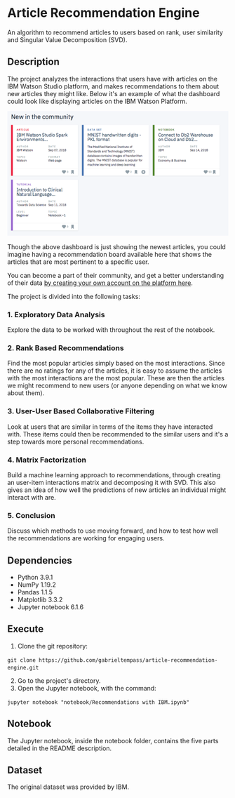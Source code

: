 # Article Recommendation Engine

An algorithm to recommend articles to users based on rank, user similarity and Singular Value Decomposition (SVD).

## Description

The project analyzes the interactions that users have with articles on the IBM Watson Studio platform, and makes recommendations to them about new articles they might like. Below it's an example of what the dashboard could look like displaying articles on the IBM Watson Platform.

![Screenshot](images/screenshot.png)

Though the above dashboard is just showing the newest articles, you could imagine having a recommendation board available here that shows the articles that are most pertinent to a specific user.

You can become a part of their community, and get a better understanding of their data [by creating your own account on the platform here](https://classroom.udacity.com/nanodegrees/nd025/parts/fda1a44f-51b3-4093-8ee3-9e9a23e3bf81/modules/0675c6bd-f2c2-4711-a8f0-b5ce220f2b47/lessons/ed510bc1-30c8-42a0-9849-46d44291916f/concepts/b18d9903-a776-4e25-bbca-70109fa2f754).

The project is divided into the following tasks:

### 1. Exploratory Data Analysis

Explore the data to be worked with throughout the rest of the notebook.

### 2. Rank Based Recommendations

Find the most popular articles simply based on the most interactions. Since there are no ratings for any of the articles, it is easy to assume the articles with the most interactions are the most popular. These are then the articles we might recommend to new users (or anyone depending on what we know about them).

### 3. User-User Based Collaborative Filtering

Look at users that are similar in terms of the items they have interacted with. These items could then be recommended to the similar users and it's a step towards more personal recommendations.

### 4. Matrix Factorization

Build a machine learning approach to recommendations, through creating an user-item interactions matrix and decomposing it with SVD. This also gives an idea of how well the predictions of new articles an individual might interact with are.

### 5. Conclusion

Discuss which methods to use moving forward, and how to test how well the recommendations are working for engaging users.

## Dependencies

* Python 3.9.1
* NumPy 1.19.2
* Pandas 1.1.5
* Matplotlib 3.3.2
* Jupyter notebook 6.1.6

## Execute

1. Clone the git repository:

`git clone https://github.com/gabrieltempass/article-recommendation-engine.git`

2. Go to the project's directory.
3. Open the Jupyter notebook, with the command:

`jupyter notebook "notebook/Recommendations with IBM.ipynb"`


## Notebook

The Jupyter notebook, inside the notebook folder, contains the five parts detailed in the README description.

## Dataset

The original dataset was provided by IBM.